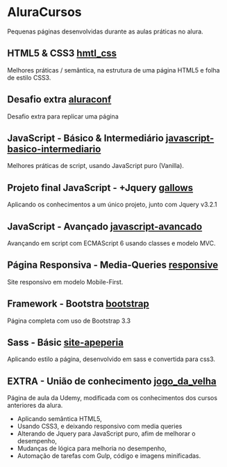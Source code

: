 # AluraCursos
Pequenas páginas desenvolvidas durante as aulas práticas no alura.


## HTML5 & CSS3 [hmtl_css](/html_css)

Melhores práticas / semântica, na estrutura de uma página HTML5 e folha de estilo CSS3.


## Desafio extra [aluraconf](/aluraconf)

Desafio extra para replicar uma página


## JavaScript - Básico & Intermediário [javascript-basico-intermediario](/javascript-basico-intermediario)

Melhores práticas de script, usando JavaScript puro (Vanilla).


## Projeto final JavaScript - +Jquery [gallows](/gallows)

Aplicando os conhecimentos a um único projeto, junto com Jquery v3.2.1


## JavaScript - Avançado [javascript-avancado](/javascript-avancado)

Avançando em script com ECMAScript 6 usando classes e modelo MVC.


## Página Responsiva - Media-Queries [responsive](/responsive)

Site responsivo em modelo Mobile-First.


## Framework - Bootstra [bootstrap](/bootstrap)

Página completa com uso de Bootstrap 3.3


## Sass - Básic [site-apeperia](/site-apeperia)

Aplicando estilo a página, desenvolvido em sass e convertida para css3.


## EXTRA - União de conhecimento [jogo_da_velha](/jogo_da_velha)

Página de aula da Udemy, modificada com os conhecimentos dos cursos anteriores da alura.

* Aplicando semântica HTML5,
* Usando CSS3, e deixando responsivo com media queries
* Alterando de Jquery para JavaScript puro, afim de melhorar o desempenho,
* Mudanças de lógica para melhoria no desempenho,
* Automação de tarefas com Gulp, código e imagens minificadas.